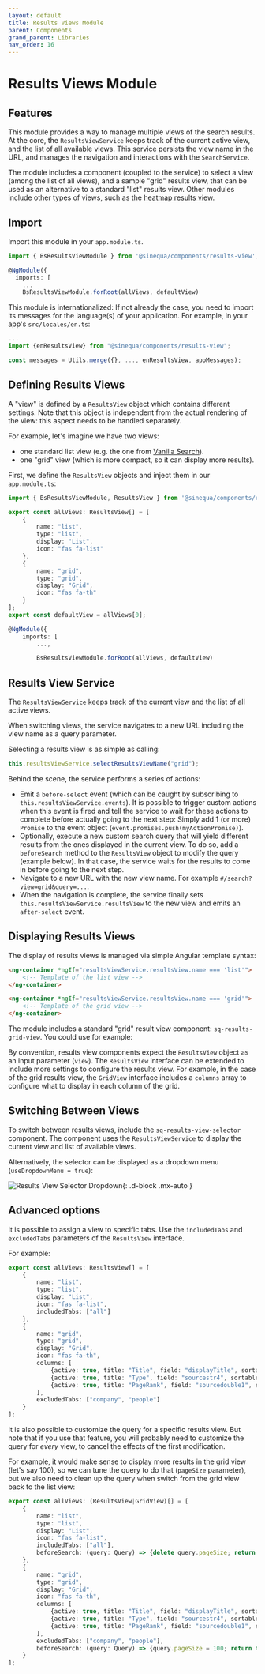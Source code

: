 ```yaml
---
layout: default
title: Results Views Module
parent: Components
grand_parent: Libraries
nav_order: 16
---
```


# Results Views Module

## Features

This module provides a way to manage multiple views of the search results. At the core, the `ResultsViewService` keeps track of the current active view, and the list of all available views. This service persists the view name in the URL, and manages the navigation and interactions with the `SearchService`.

The module includes a component (coupled to the service) to select a view (among the list of all views), and a sample "grid" results view, that can be used as an alternative to a standard "list" results view. Other modules include other types of views, such as the [heatmap results view]({{site.baseurl}}libraries/analytics/heatmap.html).

## Import

Import this module in your `app.module.ts`.

```ts
import { BsResultsViewModule } from '@sinequa/components/results-view';

@NgModule({
  imports: [
    ...
    BsResultsViewModule.forRoot(allViews, defaultView)
```

This module is internationalized: If not already the case, you need to import its messages for the language(s) of your application. For example, in your app's `src/locales/en.ts`:

```ts
...
import {enResultsView} from "@sinequa/components/results-view";

const messages = Utils.merge({}, ..., enResultsView, appMessages);
```

## Defining Results Views

A "view" is defined by a `ResultsView` object which contains different settings. Note that this object is independent from the actual rendering of the view: this aspect needs to be handled separately.

For example, let's imagine we have two views:

- one standard list view (e.g. the one from [Vanilla Search]({{site.baseurl}}apps/2-vanilla-search.html)).
- one "grid" view (which is more compact, so it can display more results).

First, we define the `ResultsView` objects and inject them in our `app.module.ts`:

```ts
import { BsResultsViewModule, ResultsView } from '@sinequa/components/results-view';

export const allViews: ResultsView[] = [
    {
        name: "list",
        type: "list",
        display: "List",
        icon: "fas fa-list"
    },
    {
        name: "grid",
        type: "grid",
        display: "Grid",
        icon: "fas fa-th"
    }
];
export const defaultView = allViews[0];

@NgModule({
    imports: [
        ...,

        BsResultsViewModule.forRoot(allViews, defaultView)
```

## Results View Service

The `ResultsViewService` keeps track of the current view and the list of all active views.

When switching views, the service navigates to a new URL including the view name as a query parameter.

Selecting a results view is as simple as calling:

```ts
this.resultsViewService.selectResultsViewName("grid");
```

Behind the scene, the service performs a series of actions:

- Emit a `before-select` event (which can be caught by subscribing to `this.resultsViewService.events`). It is possible to trigger custom actions when this event is fired and tell the service to wait for these actions to complete before actually going to the next step: Simply add 1 (or more) `Promise` to the event object (`event.promises.push(myActionPromise)`).
- Optionally, execute a new custom search query that will yield different results from the ones displayed in the current view. To do so, add a `beforeSearch` method to the `ResultsView` object to modify the query (example below). In that case, the service waits for the results to come in before going to the next step.
- Navigate to a new URL with the new view name. For example `#/search?view=grid&query=...`.
- When the navigation is complete, the service finally sets `this.resultsViewService.resultsView` to the new view and emits an `after-select` event.

## Displaying Results Views

The display of results views is managed via simple Angular template syntax:

```html
<ng-container *ngIf="resultsViewService.resultsView.name === 'list'">
    <!-- Template of the list view -->
</ng-container>

<ng-container *ngIf="resultsViewService.resultsView.name === 'grid'">
    <!-- Template of the grid view -->
</ng-container>
```

The module includes a standard "grid" result view component: `sq-results-grid-view`. You could use for example:

By convention, results view components expect the `ResultsView` object as an input parameter (`view`). The `ResultsView` interface can be extended to include more settings to configure the results view. For example, in the case of the grid results view, the `GridView` interface includes a `columns` array to configure what to display in each column of the grid.

<doc-results-grid-view></doc-results-grid-view>

## Switching Between Views

To switch between results views, include the `sq-results-view-selector` component. The component uses the `ResultsViewService` to display the current view and list of available views.

<doc-results-view-selector></doc-results-view-selector>

Alternatively, the selector can be displayed as a dropdown menu (`useDropdownMenu = true`):

![Results View Selector Dropdown]({{site.baseurl}}assets/modules/results-view/selector-dropdown.png){: .d-block .mx-auto }

## Advanced options

It is possible to assign a view to specific tabs. Use the `includedTabs` and `excludedTabs` parameters of the `ResultsView` interface.

For example:

```ts
export const allViews: ResultsView[] = [
    {
        name: "list",
        type: "list",
        display: "List",
        icon: "fas fa-list",
        includedTabs: ["all"]
    },
    {
        name: "grid",
        type: "grid",
        display: "Grid",
        icon: "fas fa-th",
        columns: [
            {active: true, title: "Title", field: "displayTitle", sortable: false, renderAsHtml: true},
            {active: true, title: "Type", field: "sourcestr4", sortable: true, renderAsHtml: false},
            {active: true, title: "PageRank", field: "sourcedouble1", sortable: true, renderAsHtml: false},
        ],
        excludedTabs: ["company", "people"]
    }
];
```

It is also possible to customize the query for a specific results view. But note that if you use that feature, you will probably need to customize the query for *every* view, to cancel the effects of the first modification.

For example, it would make sense to display more results in the grid view (let's say 100), so we can tune the query to do that (`pageSize` parameter), but we also need to clean up the query when switch from the grid view back to the list view:

```ts
export const allViews: (ResultsView|GridView)[] = [
    {
        name: "list",
        type: "list",
        display: "List",
        icon: "fas fa-list",
        includedTabs: ["all"],
        beforeSearch: (query: Query) => {delete query.pageSize; return true;}
    },
    {
        name: "grid",
        type: "grid",
        display: "Grid",
        icon: "fas fa-th",
        columns: [
            {active: true, title: "Title", field: "displayTitle", sortable: false, renderAsHtml: true},
            {active: true, title: "Type", field: "sourcestr4", sortable: true, renderAsHtml: false},
            {active: true, title: "PageRank", field: "sourcedouble1", sortable: true, renderAsHtml: false},
        ],
        excludedTabs: ["company", "people"],
        beforeSearch: (query: Query) => {query.pageSize = 100; return true;}
    }
];
```

